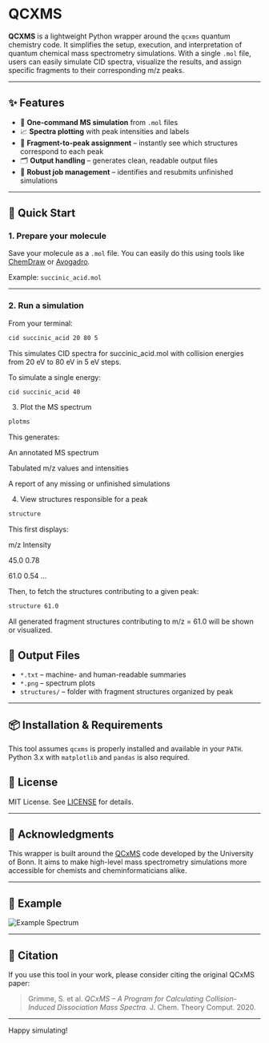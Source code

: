 # QCXMS

**QCXMS** is a lightweight Python wrapper around the `qcxms` quantum chemistry code. It simplifies the setup, execution, and interpretation of quantum chemical mass spectrometry simulations. With a single `.mol` file, users can easily simulate CID spectra, visualize the results, and assign specific fragments to their corresponding m/z peaks.

---

## ✨ Features

- 🔬 **One-command MS simulation** from `.mol` files
- 📈 **Spectra plotting** with peak intensities and labels
- 🧩 **Fragment-to-peak assignment** – instantly see which structures correspond to each peak
- 🗂️ **Output handling** – generates clean, readable output files
- 🧵 **Robust job management** – identifies and resubmits unfinished simulations

---

## 🚀 Quick Start

### 1. Prepare your molecule

Save your molecule as a `.mol` file. You can easily do this using tools like [ChemDraw](https://www.perkinelmer.com/category/chemdraw) or [Avogadro](https://avogadro.cc/).

Example: `succinic_acid.mol`

---

### 2. Run a simulation

From your terminal:

```bash
cid succinic_acid 20 80 5
```
This simulates CID spectra for succinic_acid.mol with collision energies from 20 eV to 80 eV in 5 eV steps.

To simulate a single energy:
```bash
cid succinic_acid 40
```

3. Plot the MS spectrum
```bash
plotms
```

This generates:

An annotated MS spectrum

Tabulated m/z values and intensities

A report of any missing or unfinished simulations

4. View structures responsible for a peak
```bash
structure
```

This first displays:

m/z     Intensity

45.0    0.78

61.0    0.54
...

Then, to fetch the structures contributing to a given peak:

```bash
structure 61.0
```

All generated fragment structures contributing to m/z = 61.0 will be shown or visualized.

## 📁 Output Files

- `*.txt` – machine- and human-readable summaries
- `*.png` – spectrum plots
- `structures/` – folder with fragment structures organized by peak

---

## 📦 Installation & Requirements

This tool assumes `qcxms` is properly installed and available in your `PATH`. Python 3.x with `matplotlib` and `pandas` is also required.


## 📜 License

MIT License. See [LICENSE](LICENSE) for details.

---

## 🙌 Acknowledgments

This wrapper is built around the [QCxMS](https://www.chemie.uni-bonn.de/pctc/mulliken-center/software/qcxms/qcxms) code developed by the University of Bonn. It aims to make high-level mass spectrometry simulations more accessible for chemists and cheminformaticians alike.

---

## 🧪 Example

![Example Spectrum](example_spectrum.png)

---

## 🧠 Citation

If you use this tool in your work, please consider citing the original QCxMS paper:

> Grimme, S. et al. _QCxMS – A Program for Calculating Collision-Induced Dissociation Mass Spectra._ J. Chem. Theory Comput. 2020.

---

Happy simulating!
